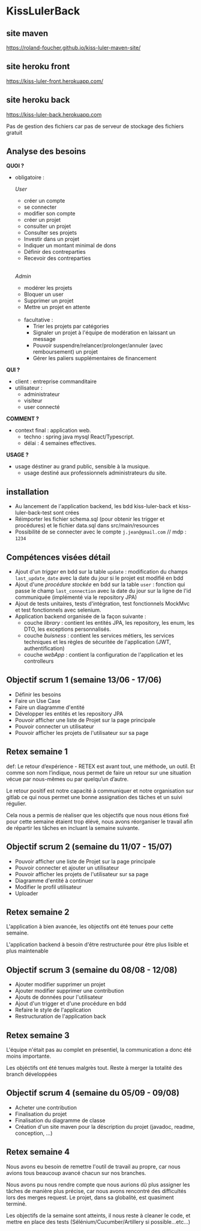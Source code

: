 # KissLulerBack

## site maven

https://roland-foucher.github.io/kiss-luler-maven-site/

## site heroku front

https://kiss-luler-front.herokuapp.com/

## site heroku back

https://kiss-luler-back.herokuapp.com

Pas de gestion des fichiers car pas de serveur de stockage des fichiers gratuit

## Analyse des besoins

**QUOI ?**

* obligatoire :
  
    *User* 
    * créer un compte
    * se connecter
    * modifier son compte
    * créer un projet
    * consulter un projet
    * Consulter ses projets
    * Investir dans un projet
    * Indiquer un montant minimal de dons
    * Définir des contreparties
    * Recevoir des contreparties <br/><br/>

    *Admin*
    * modérer les projets
    * Bloquer un user
    * Supprimer un projet
    * Mettre un projet en attente

    <br/>

  * facultative :
    * Trier les projets par catégories
    * Signaler un projet à l'équipe de modération en laissant un message
    * Pouvoir suspendre/relancer/prolonger/annuler (avec remboursement) un projet
    * Gérer les paliers supplémentaires de financement

**QUI ?**
  * client : entreprise commanditaire
  * utilisateur : 
    * administrateur
    * visiteur 
    * user connecté

**COMMENT ?**

* context final : application web.
  * techno : spring java mysql React/Typescript.
  * délai : 4 semaines effectives.

**USAGE ?**

* usage déstiner au grand public, sensible à la musique.
  * usage destiné aux professionnels administrateurs du site.


## installation 

* Au lancement de l'application backend, les bdd kiss-luler-back et kiss-luler-back-test sont crées
* Réimporter les fichier schema.sql (pour obtenir les trigger et procédures) et le fichier data.sql dans src/main/resources
* Possibilité de se connecter avec le compte `j.jean@gmail.com`  // mdp : `1234`


## Compétences visées détail

* Ajout d'un *trigger* en bdd sur la table `update` : modification du champs `last_update_date` avec la date du jour si le projet est modifié en bdd
* Ajout d'une *procédure stockée* en bdd sur la table `user` : fonction qui passe le champ `last_connection` avec la date du jour sur la ligne de l'id communiquée (implémenté via le repository JPA)
* Ajout de tests unitaires, tests d'intégration, test fonctionnels MockMvc et test fonctionnels avec selenium.
* Application backend organisée de la façon suivante :
  * couche *library* : contient les entités JPA, les repository, les enum, les DTO, les exceptions personnalisés.
  * couche *buisness* : contient les services métiers, les services techniques et les règles de sécuritée de l'application (JWT, authentification)
  * couche *webApp* : contient la configuration de l'application et les controlleurs


## Objectif scrum 1 (semaine 13/06 - 17/06)

* Définir les besoins
* Faire un Use Case
* Faire un diagramme d'entité
* Développer les entités et les repository JPA
* Pouvoir afficher une liste de Projet sur la page principale
* Pouvoir connecter un utilisateur
* Pouvoir afficher les projets de l'utilisateur sur sa page

## Retex semaine 1

def: Le retour d’expérience - RETEX est avant tout, une méthode, un outil. Et comme son nom l’indique, nous permet de faire un retour sur une situation vécue par nous-mêmes ou par quelqu’un d’autre.

Le retour positif est notre capacité à communiquer et notre organisation sur gitlab ce qui nous permet une bonne assignation des tâches et un suivi régulier. 

Cela nous a permis de réaliser que les objectifs que nous nous étions fixé pour cette semaine étaient trop élévé, nous avons réorganiser le travail afin de répartir les tâches en incluant la semaine suivante.

## Objectif scrum 2 (semaine du 11/07 - 15/07)

* Pouvoir afficher une liste de Projet sur la page principale
* Pouvoir connecter et ajouter un utilisateur
* Pouvoir afficher les projets de l'utilisateur sur sa page
* Diagramme d'entité à continuer
* Modifier le profil utilisateur
* Uploader

## Retex semaine 2
L'application à bien avancée, les objectifs ont été tenues pour cette semaine.

L'application backend à besoin d'être restructurée pour être plus lisible et plus maintenable

## Objectif scrum 3 (semaine du 08/08 - 12/08)

* Ajouter modifier supprimer un projet
* Ajouter modifier supprimer une contribution
* Ajouts de données pour l'utilisateur
* Ajout d'un trigger et d'une procédure en bdd
* Refaire le style de l'application
* Restructuration de l'application back

## Retex semaine 3

L'équipe n'était pas au complet en présentiel, la communication a donc été moins importante.

Les objéctifs ont été tenues malgrès tout. Reste à merger la totalité des branch développées


## Objectif scrum 4 (semaine du 05/09 - 09/08)

* Acheter une contribution
* Finalisation du projet
* Finalisation du diagramme de classe
* Création d'un site maven pour la déscription du projet (javadoc, readme, conception, ...)

## Retex semaine 4

Nous avons eu besoin de remettre l'outil de travail au propre, car nous avions tous beaucoup avancé chacun sur nos branches.

Nous avons pu nous rendre compte que nous aurions dû plus assigner les tâches de manière plus précise, car nous avons rencontré des difficultés lors des merges request.
Le projet, dans sa globalité, est quasiment terminé.

Les objectifs de la semaine sont atteints, il nous reste à cleaner le code, et mettre en place des tests (Sélénium/Cucumber/Artillery si possible...etc...)


